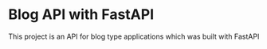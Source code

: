 # Blog API with FastAPI

This project is an API for blog type applications which was built with FastAPI
